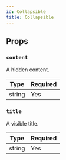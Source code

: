 ```yaml
---
id: Collapsible
title: Collapsible
---
```


## Props

### `content`

A hidden content.

| Type    | Required |
| --------| -------- |
| string  | Yes      |

### `title`

A visible title.

| Type    | Required |
| --------| -------- |
| string  | Yes      |
